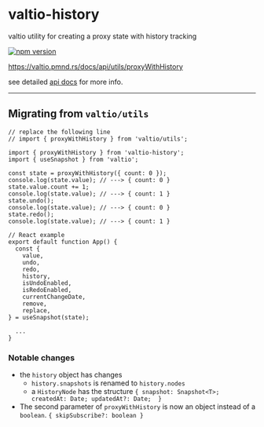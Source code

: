 # valtio-history

valtio utility for creating a proxy state with history tracking

[![npm version](https://badge.fury.io/js/valtio-history.svg)](https://badge.fury.io/js/valtio-history)

https://valtio.pmnd.rs/docs/api/utils/proxyWithHistory

see detailed [api docs](https://github.com/valtiojs/valtio-history/blob/main/packages/history-utility/docs/modules.md) for more info.

---

## Migrating from `valtio/utils`

```tsx
// replace the following line
// import { proxyWithHistory } from 'valtio/utils';

import { proxyWithHistory } from 'valtio-history';
import { useSnapshot } from 'valtio';

const state = proxyWithHistory({ count: 0 });
console.log(state.value); // ---> { count: 0 }
state.value.count += 1;
console.log(state.value); // ---> { count: 1 }
state.undo();
console.log(state.value); // ---> { count: 0 }
state.redo();
console.log(state.value); // ---> { count: 1 }

// React example
export default function App() {
  const {
    value,
    undo,
    redo,
    history,
    isUndoEnabled,
    isRedoEnabled,
    currentChangeDate,
    remove,
    replace,
} = useSnapshot(state);

  ...
}
```

### Notable changes

- the `history` object has changes
  - `history.snapshots` is renamed to `history.nodes`
  - a `HistoryNode` has the structure `{ snapshot: Snapshot<T>; createdAt: Date; updatedAt?: Date;  }`
- The second parameter of `proxyWithHistory` is now an object instead of a `boolean`. `{ skipSubscribe?: boolean }`
